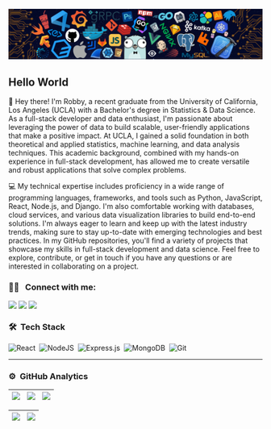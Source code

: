 ![](./src/wallpaper.png)


## Hello World 

👋 Hey there! I'm Robby, a recent graduate from the University of California, Los Angeles (UCLA) with a Bachelor's degree in Statistics & Data Science. As a full-stack developer and data enthusiast, I'm passionate about leveraging the power of data to build scalable, user-friendly applications that make a positive impact. At UCLA, I gained a solid foundation in both theoretical and applied statistics, machine learning, and data analysis techniques. This academic background, combined with my hands-on experience in full-stack development, has allowed me to create versatile and robust applications that solve complex problems.

💻 My technical expertise includes proficiency in a wide range of programming languages, frameworks, and tools such as Python, JavaScript, React, Node.js, and Django. I'm also comfortable working with databases, cloud services, and various data visualization libraries to build end-to-end solutions. I'm always eager to learn and keep up with the latest industry trends, making sure to stay up-to-date with emerging technologies and best practices. In my GitHub repositories, you'll find a variety of projects that showcase my skills in full-stack development and data science. Feel free to explore, contribute, or get in touch if you have any questions or are interested in collaborating on a project.


### 🤝🏻 &nbsp; Connect with me:
[<img src="https://img.shields.io/badge/LinkedIn-0077B5?style=for-the-badge&logo=linkedin&logoColor=white"/>][linkedin]
[<img src="https://img.shields.io/badge/Instagram-E4405F?style=for-the-badge&logo=instagram&logoColor=white"/>][instagram]
[<img src="https://img.shields.io/badge/Twitter-1DA1F2?style=for-the-badge&logo=twitter&logoColor=white"/>][twitter]

### 🛠 &nbsp;Tech Stack
  
![React](https://img.shields.io/badge/react-%2320232a.svg?style=for-the-badge&logo=react&logoColor=%2361DAFB)&nbsp; 
![NodeJS](https://img.shields.io/badge/node.js-6DA55F?style=for-the-badge&logo=node.js&logoColor=white)&nbsp;
![Express.js](https://img.shields.io/badge/express.js-%23404d59.svg?style=for-the-badge&logo=express&logoColor=%2361DAFB)&nbsp;
![MongoDB](https://img.shields.io/badge/MongoDB-%234ea94b.svg?style=for-the-badge&logo=mongodb&logoColor=white)&nbsp;
![Git](https://img.shields.io/badge/git-%23F05033.svg?style=for-the-badge&logo=git&logoColor=white)&nbsp;

---

### ⚙️ &nbsp;GitHub Analytics

| ![](http://github-profile-summary-cards.vercel.app/api/cards/stats?username=alexandresantosal91&theme=nord_dark) | ![](http://github-profile-summary-cards.vercel.app/api/cards/repos-per-language?username=alexandresantosal91&hide=Html&theme=nord_dark) | ![](http://github-profile-summary-cards.vercel.app/api/cards/most-commit-language?username=alexandresantosal91&theme=nord_dark) |
| :-: | :-: | :-: |

| ![](http://github-profile-summary-cards.vercel.app/api/cards/profile-details?username=alexandresantosal91&theme=nord_dark) | ![](https://github-readme-streak-stats.herokuapp.com/?user=alexandresantosal91&hide_border=true&date_format=M%20j%5B%2C%20Y%5D&background=2D3742&stroke=2D3742&ring=6bbbca&fire=6bbbca&currStreakNum=fff&sideNums=6bbbca&currStreakLabel=6bbbca&sideLabels=fff&dates=fff) |
| :-: | :-: |


[linkedin]: https://www.linkedin.com/in/robbylewis/
[instagram]: https://www.instagram.com/robbylew
[twitter]: https://twitter.com/robbertlewis
